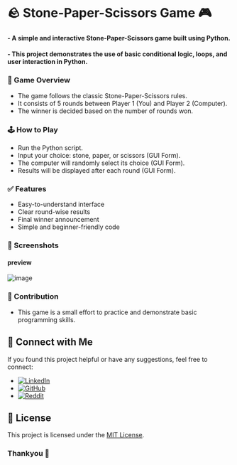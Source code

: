 # 🪨 Stone-Paper-Scissors Game 🎮
#### - A simple and interactive Stone-Paper-Scissors game built using Python.
#### - This project demonstrates the use of basic conditional logic, loops, and user interaction in Python.

### 🎯 Game Overview
- The game follows the classic Stone-Paper-Scissors rules.
- It consists of 5 rounds between Player 1 (You) and Player 2 (Computer).
- The winner is decided based on the number of rounds won.

### 🕹️ How to Play
- Run the Python script.
- Input your choice: stone, paper, or scissors (GUI Form).
- The computer will randomly select its choice (GUI Form).
- Results will be displayed after each round (GUI Form).

### ✅ Features
- Easy-to-understand interface
- Clear round-wise results
- Final winner announcement
- Simple and beginner-friendly code

### 📸 Screenshots
#### preview
![image](https://github.com/user-attachments/assets/83b0af5e-936b-4edc-8e8a-73d2110e2310)

### 🙌 Contribution
- This game is a small effort to practice and demonstrate basic programming skills.

## 📢 Connect with Me
If you found this project helpful or have any suggestions, feel free to connect:

- [![LinkedIn](https://img.shields.io/badge/LinkedIn-anshmnsoni-0077B5.svg?logo=linkedin)](https://www.linkedin.com/in/anshmnsoni)  
- [![GitHub](https://img.shields.io/badge/GitHub-AnshMNSoni-181717.svg?logo=github)](https://github.com/AnshMNSoni)
- [![Reddit](https://img.shields.io/badge/Reddit-u/AnshMNSoni-FF4500.svg?logo=reddit)](https://www.reddit.com/user/AnshMNSoni)

## 📜 License
This project is licensed under the [MIT License](LICENSE).

### Thankyou 💫

